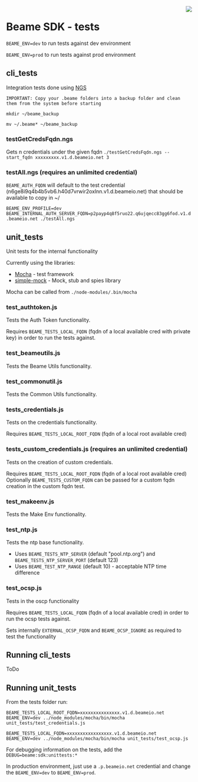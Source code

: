 <img align="right" src="../img/beame.png">

# Beame SDK - tests

`BEAME_ENV=dev` to run tests against dev environment

`BEAME_ENV=prod` to run tests against prod environment

## cli_tests

Integration tests done using [NGS](https://github.com/ngs-lang/ngs)

`IMPORTANT: Copy your .beame folders into a backup folder and clean them from the system before starting`

`mkdir ~/beame_backup`

`mv ~/.beame* ~/beame_backup` 


### testGetCredsFqdn.ngs
Gets n credentials under the given fqdn
`./testGetCredsFqdn.ngs --start_fqdn xxxxxxxxx.v1.d.beameio.net 3`

### testAll.ngs (requires an unlimited credential)
`BEAME_AUTH_FQDN` will default to the test credential (n6ge8i9q4b4b5vb6.h40d7vrwir2oxlnn.v1.d.beameio.net) that should be available to copy in ~/ 

`BEAME_ENV_PROFILE=dev BEAME_INTERNAL_AUTH_SERVER_FQDN=p2payp4q8f5ruo22.q6ujqecc83gg6fod.v1.d.beameio.net ./testAll.ngs`

## unit_tests

Unit tests for the internal functionality

Currently using the libraries:
-   [Mocha](https://mochajs.org/) - test framework
-   [simple-mock](https://github.com/jupiter/simple-mock) - Mock, stub and spies library

Mocha can be called from `./node-modules/.bin/mocha`

### test_authtoken.js
Tests the Auth Token functionality.

Requires `BEAME_TESTS_LOCAL_FQDN` (fqdn of a local available cred with private key) in order to run the tests against.

### test_beameutils.js
Tests the Beame Utils functionality.

### test_commonutil.js
Tests the Common Utils functionality.

### tests_credentials.js
Tests on the credentials functionality.

Requires `BEAME_TESTS_LOCAL_ROOT_FQDN` (fqdn of a local root available cred)

### tests_custom_credentials.js (requires an unlimited credential)
Tests on the creation of custom credentials.

Requires `BEAME_TESTS_LOCAL_ROOT_FQDN` (fqdn of a local root available cred)
Optionally `BEAME_TESTS_CUSTOM_FQDN` can be passed for a custom fqdn creation in the custom fqdn test.

### test_makeenv.js
Tests the Make Env functionality.

### test_ntp.js
Tests the ntp base functionality.

* Uses `BEAME_TESTS_NTP_SERVER` (default "pool.ntp.org") and `BEAME_TESTS_NTP_SERVER_PORT` (default 123)
* Uses `BEAME_TEST_NTP_RANGE` (default 10) - acceptable NTP time difference

### test_ocsp.js
Tests in the oscp functionality

Requires `BEAME_TESTS_LOCAL_FQDN` (fqdn of a local available cred) in order to run the ocsp tests against.

Sets internally `EXTERNAL_OCSP_FQDN` and `BEAME_OCSP_IGNORE` as required to test the functionality

## Running cli_tests
ToDo

## Running unit_tests

From the tests folder run:

`BEAME_TESTS_LOCAL_ROOT_FQDN=xxxxxxxxxxxxxxx.v1.d.beameio.net BEAME_ENV=dev ../node_modules/mocha/bin/mocha unit_tests/test_credentials.js`

`BEAME_TESTS_LOCAL_FQDN=xxxxxxxxxxxxxxxxx.v1.d.beameio.net BEAME_ENV=dev ../node_modules/mocha/bin/mocha unit_tests/test_ocsp.js`


For debugging information on the tests, add the `DEBUG=beame:sdk:unittests:*`

In production environment, just use a `.p.beameio.net` credential and change the `BEAME_ENV=dev` to `BEAME_ENV=prod`.
